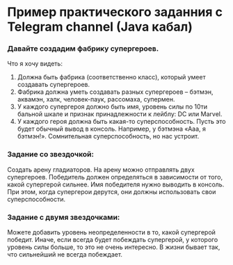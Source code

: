 # Пример практического заданния с Telegram channel (Java кабал)

### Давайте создадим фабрику супергероев.
Что я хочу видеть:
1. Должна быть фабрика (соответственно класс), который умеет создавать супергероев.
2. Фабрика должна уметь создавать разных супергероев – бэтмэн, аквамэн, халк, человек-паук, рассомаха, супермен.
3. У каждого супергероя должно быть имя, уровень силы по 10ти бальной шкале и признак принадлежности к лейблу: DC или Marvel.
4. У каждого героя должна быть какая-то суперспособность. Пусть это будет обычный вывод в консоль. Например, у бэтмэна «Ааа, я бэтмэн!». Сомнительная суперспособность, но нас устроит.

### Задание со звездочкой:
Создать арену гладиаторов. На арену можно отправлять двух супергероев. Победитель должен определяться в зависимости от того, какой супергерой сильнее. Имя победителя нужно выводить в консоль. При этом, когда супергерои дерутся, они должны использовать свои суперспособности.

### Задание с двумя звездочками:
Можете добавить уровень неопределенности в то, какой супергерой победит. Иначе, если всегда будет побеждать супергерой, у которого уровень силы больше, то это не очень интересно. В жизни бывает так, что сильнейший не всегда побеждает.